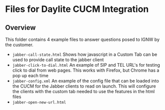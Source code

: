 # Files for Daylite CUCM Integration

## Overview
This folder contains 4 example files to answer questions posed to IGNW by the customer.

- `jabber-call-state.html` Shows how javascript in a Custom Tab can be used to provide call state to the jabber client
- `jabber-click-to-dial.html` An example of SIP and TEL URL's for testing click to dial from web pages.  This works with Firefox, but Chrome has a pop up each time
- `jabber-config.xml` An example of the config file that can be loaded into the CUCM for the Jabber clients to read on launch.  This will configure the clients with the custom tab needed to use the features in the html files
- `jabber-open-new-url.html` 

